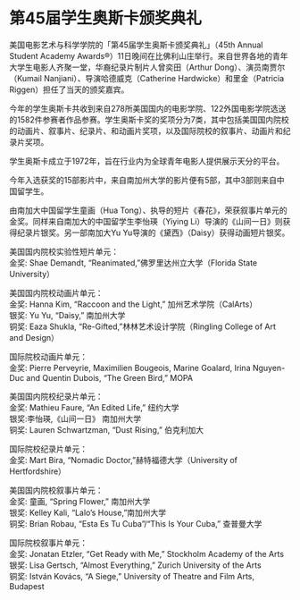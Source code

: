 
# 第45届学生奥斯卡颁奖典礼
美国电影艺术与科学学院的「第45届学生奥斯卡颁奖典礼」（45th Annual Student Academy Awards®）11日晚间在比佛利山庄举行。来自世界各地的青年大学生电影人齐聚一堂，华裔纪录片制片人曾奕田（Arthur Dong）、演员南贾尔（Kumail Nanjiani）、导演哈德威克（Catherine Hardwicke）和里金（Patricia Riggen）担任了当天的颁奖嘉宾。

今年的学生奥斯卡共收到来自278所美国国内的电影学院、122外国电影学院选送的1582件参赛者作品参赛。学生奥斯卡奖的奖项分为7类，其中包括美国国内院校的动画片、叙事片、纪录片、和动画片奖项，以及国际院校的叙事片、动画片和纪录片奖项。

学生奥斯卡成立于1972年，旨在行业内为全球青年电影人提供展示天分的平台。

今年入选获奖的15部影片中，来自南加州大学的影片便有5部，其中3部则来自中国留学生。
 
  
由南加大中国留学生童画（Hua Tong）、执导的短片《春花》，荣获叙事片单元的金奖。同样来自南加大的中国留学生李怡瑛（Yiying Li）导演的《山间一日》则获得纪录片银奖。另一部南加大Yu Yu导演的《黛西》（Daisy）获得动画短片银奖。
 



美国国内院校实验性短片单元：  
金奖: Shae Demandt, “Reanimated,”佛罗里达州立大学（Florida State University）

美国国内院校动画片单元：  
金奖: Hanna Kim, “Raccoon and the Light,” 加州艺术学院（CalArts）  
银奖: Yu Yu, “Daisy,” 南加州大学  
铜奖: Eaza Shukla, “Re-Gifted,”林林艺术设计学院（Ringling College of Art and Design）

国际院校动画片单元：  
金奖: Pierre Perveyrie, Maximilien Bougeois, Marine Goalard, Irina Nguyen-Duc and Quentin Dubois, “The Green Bird,” MOPA

美国国内院校纪录片单元：  
金奖: Mathieu Faure, “An Edited Life,” 纽约大学  
银奖:李怡瑛,《山间一日》 南加州大学  
铜奖: Lauren Schwartzman, “Dust Rising,” 伯克利加大

国际院校纪录片单元：  
金奖: Mart Bira, “Nomadic Doctor,”赫特福德大学（University of Hertfordshire）

美国国内院校叙事片单元：  
金奖: 童画, “Spring Flower,” 南加州大学  
银奖: Kelley Kali, “Lalo’s House,”南加州大学  
铜奖: Brian Robau, “Esta Es Tu Cuba”/“This Is Your Cuba,” 查普曼大学

国际院校叙事片单元：  
金奖: Jonatan Etzler, “Get Ready with Me,” Stockholm Academy of the Arts  
银奖: Lisa Gertsch, “Almost Everything,” Zurich University of the Arts  
铜奖: István Kovács, “A Siege,” University of Theatre and Film Arts, Budapest